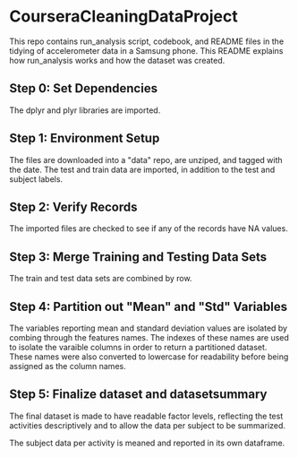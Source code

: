 # CourseraCleaningDataProject
This repo contains run_analysis script, codebook, and README files in the tidying of accelerometer data in a Samsung phone.
This README explains how run_analysis works and how the dataset was created.

## Step 0: Set Dependencies 
The dplyr and plyr libraries are imported. 

## Step 1: Environment Setup 
The files are downloaded into a "data" repo, are unziped, and tagged with the date. 
The test and train data are imported, in addition to the test and subject labels. 

## Step 2: Verify Records
The imported files are checked to see if any of the records have NA values. 

## Step 3: Merge Training and Testing Data Sets
The train and test data sets are combined by row. 

## Step 4: Partition out "Mean" and "Std" Variables
The variables reporting mean and standard deviation values are isolated by combing through the 
features names. The indexes of these names are used to isolate the varaible columns in order to 
return a partitioned dataset. These names were also converted to lowercase for readability before 
being assigned as the column names.

## Step 5: Finalize dataset and datasetsummary
The final dataset is made to have readable factor levels, reflecting the test activities descriptively
and to allow the data per subject to be summarized. 

The subject data per activity is meaned and reported in its own dataframe. 




